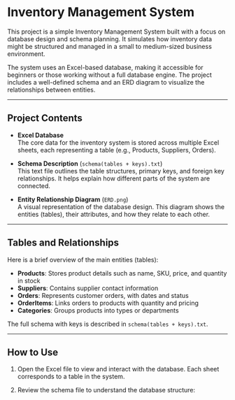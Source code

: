 # Inventory Management System

This project is a simple Inventory Management System built with a focus on database design and schema planning. It simulates how inventory data might be structured and managed in a small to medium-sized business environment.

The system uses an Excel-based database, making it accessible for beginners or those working without a full database engine. The project includes a well-defined schema and an ERD diagram to visualize the relationships between entities.

---

## Project Contents

- **Excel Database**  
  The core data for the inventory system is stored across multiple Excel sheets, each representing a table (e.g., Products, Suppliers, Orders).

- **Schema Description** (`schema(tables + keys).txt`)  
  This text file outlines the table structures, primary keys, and foreign key relationships. It helps explain how different parts of the system are connected.

- **Entity Relationship Diagram** (`ERD.png`)  
  A visual representation of the database design. This diagram shows the entities (tables), their attributes, and how they relate to each other.

---

## Tables and Relationships

Here is a brief overview of the main entities (tables):

- **Products**: Stores product details such as name, SKU, price, and quantity in stock  
- **Suppliers**: Contains supplier contact information  
- **Orders**: Represents customer orders, with dates and status  
- **OrderItems**: Links orders to products with quantity and pricing  
- **Categories**: Groups products into types or departments  

The full schema with keys is described in `schema(tables + keys).txt`.

---

## How to Use

1. Open the Excel file to view and interact with the database. Each sheet corresponds to a table in the system.

2. Review the schema file to understand the database structure:
